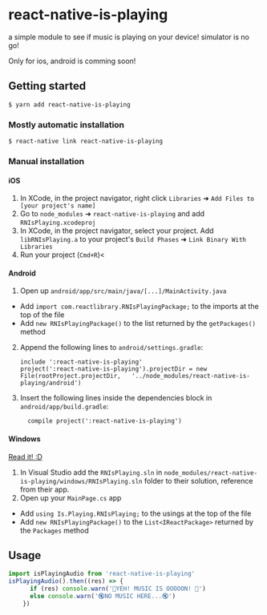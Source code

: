 
# react-native-is-playing

a simple module to see if music is playing on your device! 
simulator is no go!

Only for ios, android is comming soon!

## Getting started

`$ yarn add react-native-is-playing`

### Mostly automatic installation

`$ react-native link react-native-is-playing`

### Manual installation


#### iOS

1. In XCode, in the project navigator, right click `Libraries` ➜ `Add Files to [your project's name]`
2. Go to `node_modules` ➜ `react-native-is-playing` and add `RNIsPlaying.xcodeproj`
3. In XCode, in the project navigator, select your project. Add `libRNIsPlaying.a` to your project's `Build Phases` ➜ `Link Binary With Libraries`
4. Run your project (`Cmd+R`)<

#### Android

1. Open up `android/app/src/main/java/[...]/MainActivity.java`
  - Add `import com.reactlibrary.RNIsPlayingPackage;` to the imports at the top of the file
  - Add `new RNIsPlayingPackage()` to the list returned by the `getPackages()` method
2. Append the following lines to `android/settings.gradle`:
  	```
  	include ':react-native-is-playing'
  	project(':react-native-is-playing').projectDir = new File(rootProject.projectDir, 	'../node_modules/react-native-is-playing/android')
  	```
3. Insert the following lines inside the dependencies block in `android/app/build.gradle`:
  	```
      compile project(':react-native-is-playing')
  	```

#### Windows
[Read it! :D](https://github.com/ReactWindows/react-native)

1. In Visual Studio add the `RNIsPlaying.sln` in `node_modules/react-native-is-playing/windows/RNIsPlaying.sln` folder to their solution, reference from their app.
2. Open up your `MainPage.cs` app
  - Add `using Is.Playing.RNIsPlaying;` to the usings at the top of the file
  - Add `new RNIsPlayingPackage()` to the `List<IReactPackage>` returned by the `Packages` method


## Usage
```javascript
import isPlayingAudio from 'react-native-is-playing'
isPlayingAudio().then((res) => {
      if (res) console.warn('💃YEH! MUSIC IS OOOOON! 🤘')
      else console.warn('🔇NO MUSIC HERE...🔇')
    })
```
  
